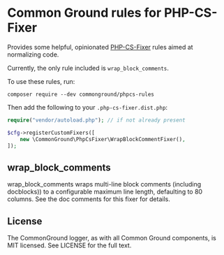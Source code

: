 Common Ground rules for PHP-CS-Fixer
====================================

Provides some helpful, opinionated [PHP-CS-Fixer][phpcsf] rules aimed at
normalizing code.

Currently, the only rule included is `wrap_block_comments`.

To use these rules, run:

```shell
composer require --dev commonground/phpcs-rules
```

Then add the following to your `.php-cs-fixer.dist.php`:

```php
require("vendor/autoload.php"); // if not already present

$cfg->registerCustomFixers([
    new \CommonGround\PhpCsFixer\WrapBlockCommentFixer(),
]);
```

wrap_block_comments
-------------------

wrap_block_comments wraps multi-line block comments (including docblocks)) to a
configurable maximum line length, defaulting to 80 columns. See the doc comments
for this fixer for details.

License
-------

The CommonGround logger, as with all Common Ground components, is MIT licensed.
See LICENSE for the full text.


[phpcsf]: https://packagist.org/packages/friendsofphp/php-cs-fixer
